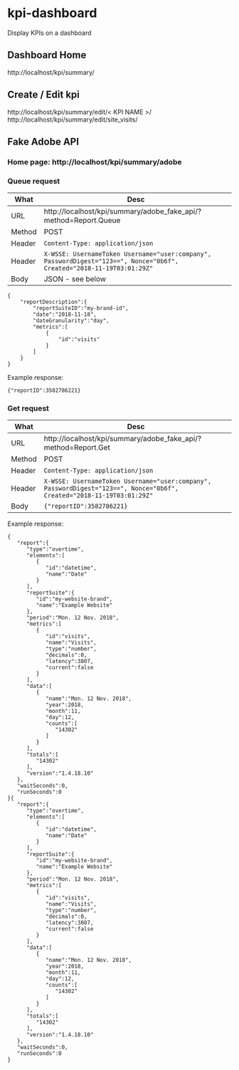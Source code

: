 # kpi-dashboard
Display KPIs on a dashboard

## Dashboard Home
http://localhost/kpi/summary/

## Create / Edit kpi

http://localhost/kpi/summary/edit/< KPI NAME >/
http://localhost/kpi/summary/edit/site_visits/


## Fake Adobe API
### Home page: http://localhost/kpi/summary/adobe

### Queue request

What|Desc
----|----
URL | http://localhost/kpi/summary/adobe_fake_api/?method=Report.Queue
Method| POST
Header| `Content-Type: application/json`
Header| `X-WSSE: UsernameToken Username="user:company", PasswordDigest="123==", Nonce="0b6f", Created="2018-11-19T03:01:29Z"`
Body| JSON - see below
```
{
    "reportDescription":{
        "reportSuiteID":"my-brand-id",
        "date":"2018-11-18",
        "dateGranularity":"day",
        "metrics":[
            {
                "id":"visits"
            }
        ]
    }
}
```

Example response:
```
{"reportID":3582786221}
```


### Get request

What|Desc
----|----
URL | http://localhost/kpi/summary/adobe_fake_api/?method=Report.Get
Method| POST
Header| `Content-Type: application/json`
Header| `X-WSSE: UsernameToken Username="user:company", PasswordDigest="123==", Nonce="0b6f", Created="2018-11-19T03:01:29Z"`
Body| `{"reportID":3582786221}`

Example response:
```
{
   "report":{
      "type":"overtime",
      "elements":[
         {
            "id":"datetime",
            "name":"Date"
         }
      ],
      "reportSuite":{
         "id":"my-website-brand",
         "name":"Example Website"
      },
      "period":"Mon. 12 Nov. 2018",
      "metrics":[
         {
            "id":"visits",
            "name":"Visits",
            "type":"number",
            "decimals":0,
            "latency":3807,
            "current":false
         }
      ],
      "data":[
         {
            "name":"Mon. 12 Nov. 2018",
            "year":2018,
            "month":11,
            "day":12,
            "counts":[
               "14302"
            ]
         }
      ],
      "totals":[
         "14302"
      ],
      "version":"1.4.18.10"
   },
   "waitSeconds":0,
   "runSeconds":0
}{
   "report":{
      "type":"overtime",
      "elements":[
         {
            "id":"datetime",
            "name":"Date"
         }
      ],
      "reportSuite":{
         "id":"my-website-brand",
         "name":"Example Website"
      },
      "period":"Mon. 12 Nov. 2018",
      "metrics":[
         {
            "id":"visits",
            "name":"Visits",
            "type":"number",
            "decimals":0,
            "latency":3807,
            "current":false
         }
      ],
      "data":[
         {
            "name":"Mon. 12 Nov. 2018",
            "year":2018,
            "month":11,
            "day":12,
            "counts":[
               "14302"
            ]
         }
      ],
      "totals":[
         "14302"
      ],
      "version":"1.4.18.10"
   },
   "waitSeconds":0,
   "runSeconds":0
}
```

